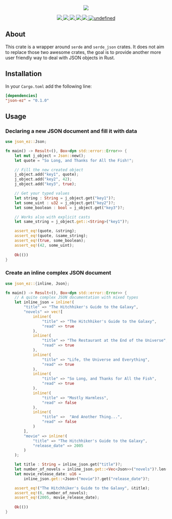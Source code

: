 <p align="center">
  <img src="https://user-images.githubusercontent.com/7868838/67627583-1df9c300-f85f-11e9-9c2e-391f16b4e1c3.png"/>
</p>
<p align="center">
  <a href="https://deps.rs/crate/json-ez/0.1.0">
    <img src="https://deps.rs/crate/json-ez/0.1.0/status.svg"/>
  </a>
  <a href="https://travis-ci.com/alexandrebouthinon/json-ez">
    <img src="https://travis-ci.com/alexandrebouthinon/json-ez.svg?branch=master"/>
  </a>
  <a href="https://codecov.io/gh/alexandrebouthinon/json-ez">
    <img src="https://codecov.io/gh/alexandrebouthinon/json-ez/branch/master/graph/badge.svg" />
  </a>
  <a href="https://crates.io/crates/json-ez">
    <img src="https://img.shields.io/crates/v/json-ez.svg"/>
  </a>
  <a href="https://docs.rs/json-ez">
    <img src="https://docs.rs/json-ez/badge.svg"/>
  </a>
  <a href="https://github.com/alexandrebouthinon/json-ez/blob/master/LICENSE">
    <img alt="undefined" src="https://img.shields.io/github/license/alexandrebouthinon/json-ez.svg?style=flat">
  </a>
</p>

## About

This crate is a wrapper around `serde` and `serde_json` crates. 
It does not aim to replace those two awesome crates, the goal is to provide another more user friendly way to deal with JSON objects in Rust.

## Installation

In your `Cargo.toml` add the following line:
```toml
[dependencies]
"json-ez" = "0.1.0"
```

## Usage

### Declaring a new JSON document and fill it with data
```rust
use json_ez::Json;

fn main() -> Result<(), Box<dyn std::error::Error>> {
    let mut j_object = Json::new();
    let quote = "So Long, and Thanks for All the Fish!";

    // Fill the new created object
    j_object.add("key1", quote);
    j_object.add("key2", 42);
    j_object.add("key3", true);

    // Get your typed values
    let string : String = j_object.get("key1")?;
    let some_uint : u32 = j_object.get("key2")?;
    let some_boolean : bool = j_object.get("key3")?;

    // Works also with explicit casts
    let same_string = j_object.get::<String>("key1")?;

    assert_eq!(quote, &string);
    assert_eq!(quote, &same_string);
    assert_eq!(true, some_boolean);
    assert_eq!(42, some_uint);
    
    Ok(())
}
```

### Create an inline complex JSON document
```rust
use json_ez::{inline, Json};

fn main() -> Result<(), Box<dyn std::error::Error>> {
    // A quite complex JSON documentation with mixed types
    let inline_json = inline!(
        "title" => "The Hitchhiker's Guide to the Galaxy",
        "novels" => vec![
            inline!(
                "title" => "The Hitchhiker's Guide to the Galaxy",
                "read" => true
            ),
            inline!(
                "title" => "The Restaurant at the End of the Universe",
                "read" => true
            ),
            inline!(
                "title" => "Life, the Universe and Everything",
                "read" => true
            ),
            inline!(
                "title" => "So Long, and Thanks for All the Fish",
                "read" => true
            ),
            inline!(
                "title" => "Mostly Harmless",
                "read" => false
            ),
            inline!(
                "title" =>  "And Another Thing...",
                "read" => false
            )
        ],
        "movie" => inline!(
            "title" => "The Hitchhiker's Guide to the Galaxy",
            "release_date" => 2005
        )
    );  

    let title : String = inline_json.get("title")?;
    let number_of_novels = inline_json.get::<Vec<Json>>("novels")?.len();
    let movie_release_date: u16 =
        inline_json.get::<Json>("movie")?.get("release_date")?;

    assert_eq!("The Hitchhiker's Guide to the Galaxy", &title);
    assert_eq!(6, number_of_novels);
    assert_eq!(2005, movie_release_date);
    
    Ok(())
}
```
